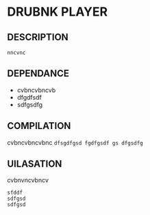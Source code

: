 # **DRUBNK PLAYER**
## DESCRIPTION
	nncvnc

## DEPENDANCE
- cvbncvbncvb
- dfgdfsdf
- sdfgsdfg
## COMPILATION
cvbncvbncvbnc
``` dfsgdfgsd fgdfgsdf gs dfgsdfg ```
## UILASATION
cvbnvncvbncv
```
sfddf
sdfgsd
sdfgsd
``` 